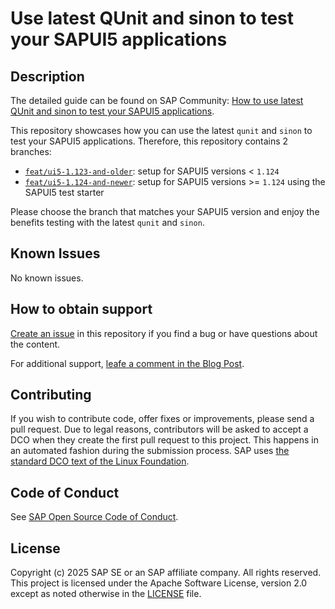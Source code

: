 <!-- # SAP-samples/repository-template

This default template for SAP Samples repositories includes files for README, LICENSE, and REUSE.toml. All repositories on github.com/SAP-samples will be created based on this template.

# Containing Files

1. The LICENSE file:
   In most cases, the license for SAP sample projects is `Apache 2.0`.

2. The REUSE.toml file:
   The [Reuse Tool](https://reuse.software/) must be used for your samples project. You can find the REUSE.toml in the project initial. Please replace the parts inside the single angle quotation marks < > by the specific information for your repository.

3. The README.md file (this file):
   Please edit this file as it is the primary description file for your project. You can find some placeholder titles for sections below.
-->

# Use latest QUnit and sinon to test your SAPUI5 applications

<!-- Please include descriptive title -->

<!--- Register repository https://api.reuse.software/register, then add REUSE badge:
[![REUSE status](https://api.reuse.software/badge/github.com/SAP-samples/REPO-NAME)](https://api.reuse.software/info/github.com/SAP-samples/REPO-NAME)
-->

## Description

The detailed guide can be found on SAP Community: [How to use latest QUnit and sinon to test your SAPUI5 applications](https://community.sap.com/t5/technology-blog-posts-by-sap/how-to-use-latest-qunit-and-sinon-to-test-your-sapui5-applications/ba-p/14156476).

This repository showcases how you can use the latest `qunit` and `sinon` to test your SAPUI5 applications.
Therefore, this repository contains 2 branches:

- [`feat/ui5-1.123-and-older`](https://github.com/SAP-samples/ui5-unit-testing-latest-qunit-sinon/tree/feat/ui5-1.123-and-older): setup for SAPUI5 versions < `1.124`
- [`feat/ui5-1.124-and-newer`](https://github.com/SAP-samples/ui5-unit-testing-latest-qunit-sinon/tree/feat/ui5-1.124-and-newer): setup for SAPUI5 versions >= `1.124` using the SAPUI5 test starter

Please choose the branch that matches your SAPUI5 version and enjoy the benefits testing with the latest `qunit` and `sinon`.

## Known Issues

No known issues.

## How to obtain support

[Create an issue](https://github.com/SAP-samples/ui5-unit-testing-latest-qunit-sinon/issues) in this repository if you find a bug or have questions about the content.

For additional support, [leafe a comment in the Blog Post](https://community.sap.com/t5/technology-blog-posts-by-sap/how-to-use-latest-qunit-and-sinon-to-test-your-sapui5-applications/ba-p/14156476).

## Contributing

If you wish to contribute code, offer fixes or improvements, please send a pull request. Due to legal reasons, contributors will be asked to accept a DCO when they create the first pull request to this project. This happens in an automated fashion during the submission process. SAP uses [the standard DCO text of the Linux Foundation](https://developercertificate.org/).

## Code of Conduct

See [SAP Open Source Code of Conduct](https://github.com/SAP-samples/ui5-unit-testing-latest-qunit-sinon?tab=coc-ov-file).

## License

Copyright (c) 2025 SAP SE or an SAP affiliate company. All rights reserved. This project is licensed under the Apache Software License, version 2.0 except as noted otherwise in the [LICENSE](LICENSE) file.
